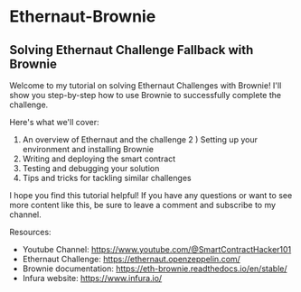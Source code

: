 # Ethernaut-Brownie
## Solving Ethernaut Challenge Fallback with Brownie

Welcome to my tutorial on solving Ethernaut Challenges with Brownie! I'll show you step-by-step how to use Brownie to successfully complete the challenge.

Here's what we'll cover:

1) An overview of Ethernaut and the challenge
2 ) Setting up your environment and installing Brownie
3) Writing and deploying the smart contract
4) Testing and debugging your solution
5) Tips and tricks for tackling similar challenges

I hope you find this tutorial helpful! If you have any questions or want to see more content like this, be sure to leave a comment and subscribe to my channel.

Resources:

- Youtube Channel: https://www.youtube.com/@SmartContractHacker101
- Ethernaut Challenge: https://ethernaut.openzeppelin.com/
- Brownie documentation: https://eth-brownie.readthedocs.io/en/stable/
- Infura website: https://www.infura.io/
